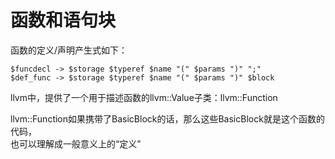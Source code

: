 
# 函数和语句块

函数的定义/声明产生式如下：  
```
$funcdecl -> $storage $typeref $name "(" $params ")" ";"
$def_func -> $storage $typeref $name "(" $params ")" $block
```

llvm中，提供了一个用于描述函数的llvm::Value子类：llvm::Function

llvm::Function如果携带了BasicBlock的话，那么这些BasicBlock就是这个函数的代码，  
也可以理解成一般意义上的“定义”


